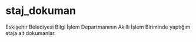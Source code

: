 # staj_dokuman
Eskişehir Belediyesi Bilgi İşlem Departmanının Akıllı İşlem Biriminde yaptığım staja ait dokumanlar.
